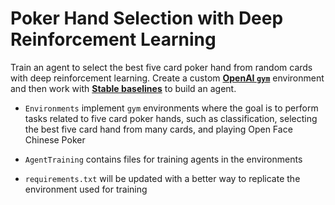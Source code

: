 # Poker Hand Selection with Deep Reinforcement Learning 

Train an agent to select the best five card poker hand from random cards with deep reinforcement learning. Create a custom [**OpenAI `gym`**](https://gym.openai.com/) environment and then work with [**Stable baselines**](https://stable-baselines.readthedocs.io/en/master/) to build an agent. 

* `Environments` implement `gym` environments where the goal is to perform tasks related to five card poker hands, such as classification, selecting the best five card hand from many cards, and playing Open Face Chinese Poker

* `AgentTraining` contains files for training agents in the environments

* `requirements.txt` will be updated with a better way to replicate the environment used for training 